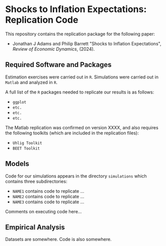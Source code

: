# Shocks to Inflation Expectations: Replication Code

This repository contains the replication package for the following paper:

* Jonathan J Adams and Philip Barrett "Shocks to Inflation Expectations",  *Review of Economic Dynamics*, (2024).

## Required Software and Packages

Estimation exercises were carried out in `R`.  Simulations were carried out in `Matlab` and analyzed in `R`.

A full list of the `R` packages needed to replicate our results is as follows:

  * `ggplot`
  * `etc.`
  * `etc.`
  * `etc.`

The Matlab replication was confirmed on version XXXX, and also requires the following toolkits (which are included in the replication files):

  * `Uhlig Toolkit`
  * `BEET Toolkit`

## Models

Code for our simulations appears in the directory `simulations` which
contains three subdirectories:

  * `NAME1` contains code to replicate ...
  * `NAME2` contains code to replicate ...
  * `NAME3` contains code to replicate ...
  
Comments on executing code here...

## Empirical Analysis


Datasets are somewhere.  Code is also somewhere.
